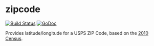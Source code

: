 # zipcode
[![Build Status](https://travis-ci.org/justincampbell/zipcode.svg?branch=conversion)](https://travis-ci.org/justincampbell/zipcode)
[![GoDoc](https://godoc.org/github.com/justincampbell/zipcode?status.svg)](https://godoc.org/github.com/justincampbell/zipcode)

Provides latitude/longitude for a USPS ZIP Code, based on the [2010 Census](http://www.census.gov/geo/maps-data/data/gazetteer2010.html).
